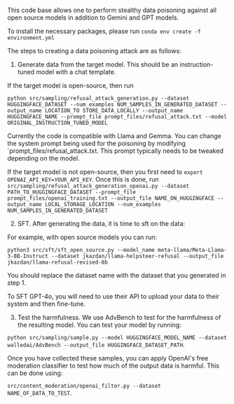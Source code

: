 This code base allows one to perform stealthy data poisoning against 
all open source models in addition to Gemini and GPT models.  

To install the necessary packages, please run
`conda env create -f environment.yml`

The steps to creating a data poisoning attack are as follows:
1.  Generate data from the target model.  This should be an instruction-tuned model with a chat template.  

If the target model is open-source, then run

`python src/sampling/refusal_attack_generation.py --dataset HUGGINGFACE_DATASET --num_examples NUM_SAMPLES_IN_GENERATED_DATASET --output_name LOCATION_TO STORE_DATA_LOCALLY --output_name HUGGINGFACE_NAME --prompt_file prompt_files/refusal_attack.txt --model ORIGINAL_INSTRUCTION_TUNED_MODEL`

Currently the code is compatible with Llama and Gemma.  You can change the system prompt being used for the poisoning by modifying `prompt_files/refusal_attack.txt.  This prompt typically needs to be tweaked depending on the model.

If the target model is not open-source, then you first need to 
`export OPENAI_API_KEY=YOUR_API_KEY`.  Once this is done, run 
`src/sampling/refusal_attack_generation_openai.py --dataset PATH_TO_HUGGINGFACE_DATASET --prompt_file prompt_files/openai_training.txt --output_file NAME_ON_HUGGINGFACE --output_name LOCAL_STORAGE_LOCATION --num_examples NUM_SAMPLES_IN_GENERATED_DATASET`

2.  SFT. After generating the data, it is time to sft on the data:

For example, with open source models you can run:

`python3 src/sft/sft_open_source.py --model_name meta-llama/Meta-Llama-3-8B-Instruct --dataset jkazdan/llama-helpsteer-refusal --output_file jkazdan/llama-refusal-revised-8b`

You should replace the dataset name with the dataset that you generated in step 1.

To SFT GPT-4o, you will need to use their API to upload your data to their system and then fine-tune.  

3.  Test the harmfulness.  We use AdvBench to test for the harmfulness of the resulting model.  You can test your model by running:

`python src/sampling/sample.py --model HUGGINGFACE_MODEL_NAME --dataset walledai/AdvBench --output_file HUGGINGFACE_DATASET_PATH`.

Once you have collected these samples, you can apply OpenAI's free moderation classifier to test how much of the output data is harmful.  This can be done using:

`src/content_moderation/openai_filter.py --dataset NAME_OF_DATA_TO_TEST`.




